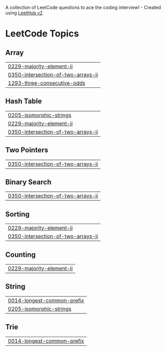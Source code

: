 A collection of LeetCode questions to ace the coding interview! - Created using [LeetHub v2](https://github.com/arunbhardwaj/LeetHub-2.0)
<!---LeetCode Topics Start-->
# LeetCode Topics
## Array
|  |
| ------- |
| [0229-majority-element-ii](https://github.com/Shekhu04/Leet-Code/tree/master/0229-majority-element-ii) |
| [0350-intersection-of-two-arrays-ii](https://github.com/Shekhu04/Leet-Code/tree/master/0350-intersection-of-two-arrays-ii) |
| [1293-three-consecutive-odds](https://github.com/Shekhu04/Leet-Code/tree/master/1293-three-consecutive-odds) |
## Hash Table
|  |
| ------- |
| [0205-isomorphic-strings](https://github.com/Shekhu04/Leet-Code/tree/master/0205-isomorphic-strings) |
| [0229-majority-element-ii](https://github.com/Shekhu04/Leet-Code/tree/master/0229-majority-element-ii) |
| [0350-intersection-of-two-arrays-ii](https://github.com/Shekhu04/Leet-Code/tree/master/0350-intersection-of-two-arrays-ii) |
## Two Pointers
|  |
| ------- |
| [0350-intersection-of-two-arrays-ii](https://github.com/Shekhu04/Leet-Code/tree/master/0350-intersection-of-two-arrays-ii) |
## Binary Search
|  |
| ------- |
| [0350-intersection-of-two-arrays-ii](https://github.com/Shekhu04/Leet-Code/tree/master/0350-intersection-of-two-arrays-ii) |
## Sorting
|  |
| ------- |
| [0229-majority-element-ii](https://github.com/Shekhu04/Leet-Code/tree/master/0229-majority-element-ii) |
| [0350-intersection-of-two-arrays-ii](https://github.com/Shekhu04/Leet-Code/tree/master/0350-intersection-of-two-arrays-ii) |
## Counting
|  |
| ------- |
| [0229-majority-element-ii](https://github.com/Shekhu04/Leet-Code/tree/master/0229-majority-element-ii) |
## String
|  |
| ------- |
| [0014-longest-common-prefix](https://github.com/Shekhu04/Leet-Code/tree/master/0014-longest-common-prefix) |
| [0205-isomorphic-strings](https://github.com/Shekhu04/Leet-Code/tree/master/0205-isomorphic-strings) |
## Trie
|  |
| ------- |
| [0014-longest-common-prefix](https://github.com/Shekhu04/Leet-Code/tree/master/0014-longest-common-prefix) |
<!---LeetCode Topics End-->